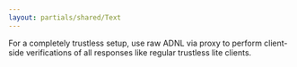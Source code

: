 ```yaml
---
layout: partials/shared/Text
---
```


For a completely trustless setup, use raw ADNL via proxy to perform client-side verifications of all responses like regular trustless lite clients.
